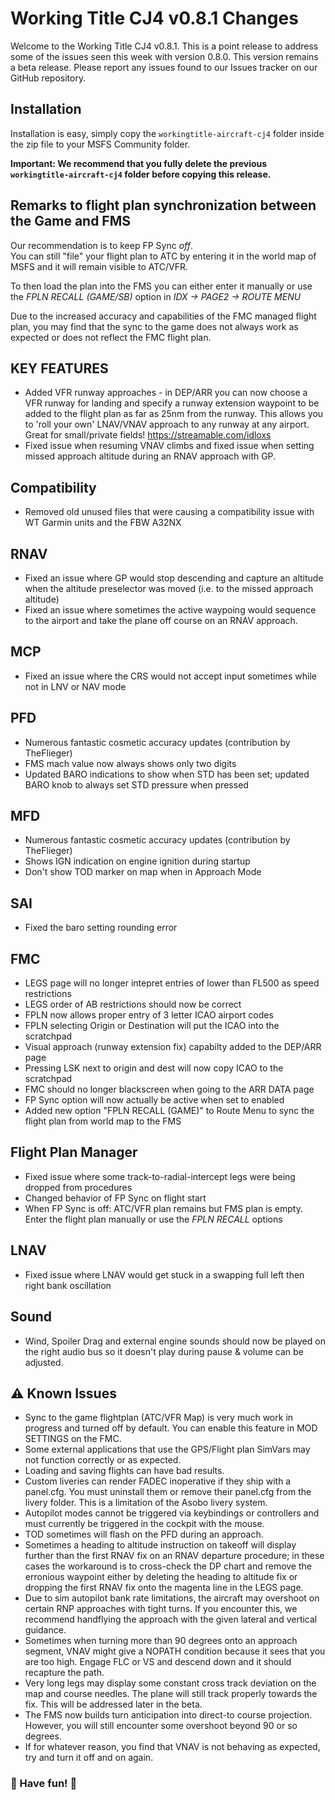 # Working Title CJ4 v0.8.1 Changes

Welcome to the Working Title CJ4 v0.8.1. This is a point release to address some of the issues seen this week with version 0.8.0. This version remains a beta release. Please report any issues found to our Issues tracker on our GitHub repository.

## Installation
Installation is easy, simply copy the `workingtitle-aircraft-cj4` folder inside the zip file to your MSFS Community folder. 

**Important: We recommend that you fully delete the previous `workingtitle-aircraft-cj4` folder before copying this release.**

## Remarks to flight plan synchronization between the Game and FMS 
Our recommendation is to keep FP Sync _off_.  
You can still "file" your flight plan to ATC by entering it in the world map of MSFS and it will remain visible to ATC/VFR.

To then load the plan into the FMS you can either enter it manually or use the _FPLN RECALL (GAME/SB)_ option in _IDX -> PAGE2 -> ROUTE MENU_

Due to the increased accuracy and capabilities of the FMC managed flight plan, you may find that the sync to the game does not always work as expected or does not reflect the FMC flight plan.

## KEY FEATURES
* Added VFR runway approaches - in DEP/ARR you can now choose a VFR runway for landing and specify a runway extension waypoint to be added to the flight plan as far as 25nm from the runway. This allows you to 'roll your own' LNAV/VNAV approach to any runway at any airport. Great for small/private fields!  https://streamable.com/idloxs
* Fixed issue when resuming VNAV climbs and fixed issue when setting missed approach altitude during an RNAV approach with GP.

## Compatibility
* Removed old unused files that were causing a compatibility issue with WT Garmin units and the FBW A32NX

## RNAV
* Fixed an issue where GP would stop descending and capture an altitude when the altitude preselector was moved (i.e. to the missed approach altitude)
* Fixed an issue where sometimes the active waypoing would sequence to the airport and take the plane off course on an RNAV approach.

## MCP
* Fixed an issue where the CRS would not accept input sometimes while not in LNV or NAV mode

## PFD
* Numerous fantastic cosmetic accuracy updates (contribution by TheFlieger)
* FMS mach value now always shows only two digits
* Updated BARO indications to show when STD has been set; updated BARO knob to always set STD pressure when pressed

## MFD
* Numerous fantastic cosmetic accuracy updates (contribution by TheFlieger)
* Shows IGN indication on engine ignition during startup
* Don't show TOD marker on map when in Approach Mode

## SAI
* Fixed the baro setting rounding error

## FMC
* LEGS page will no longer intepret entries of lower than FL500 as speed restrictions
* LEGS order of AB restrictions should now be correct
* FPLN now allows proper entry of 3 letter ICAO airport codes
* FPLN selecting Origin or Destination will put the ICAO into the scratchpad
* Visual approach (runway extension fix) capabilty added to the DEP/ARR page
* Pressing LSK next to origin and dest will now copy ICAO to the scratchpad
* FMC should no longer blackscreen when going to the ARR DATA page
* FP Sync option will now actually be active when set to enabled
* Added new option "FPLN RECALL (GAME)" to Route Menu to sync the flight plan from world map to the FMS

## Flight Plan Manager
* Fixed issue where some track-to-radial-intercept legs were being dropped from procedures
* Changed behavior of FP Sync on flight start
* When FP Sync is off: ATC/VFR plan remains but FMS plan is empty. Enter the flight plan manually or use the _FPLN RECALL_ options 

## LNAV
* Fixed issue where LNAV would get stuck in a swapping full left then right bank oscillation

## Sound
* Wind, Spoiler Drag and external engine sounds should now be played on the right audio bus so it doesn't play during pause & volume can be adjusted.

## ⚠️ Known Issues
* Sync to the game flightplan (ATC/VFR Map) is very much work in progress and turned off by default. You can enable this feature in MOD SETTINGS on the FMC.
* Some external applications that use the GPS/Flight plan SimVars may not function correctly or as expected.
* Loading and saving flights can have bad results.
* Custom liveries can render FADEC inoperative if they ship with a panel.cfg. You must uninstall them or remove their panel.cfg from the livery folder. This is a limitation of the Asobo livery system.
* Autopilot modes cannot be triggered via keybindings or controllers and must currently be triggered in the cockpit with the mouse.
* TOD sometimes will flash on the PFD during an approach.
* Sometimes a heading to altitude instruction on takeoff will display further than the first RNAV fix on an RNAV departure procedure; in these cases the workaround is to cross-check the DP chart and remove the erronious waypoint either by deleting the heading to altitude fix or dropping the first RNAV fix onto the magenta line in the LEGS page.
* Due to sim autopilot bank rate limitations, the aircraft may overshoot on certain RNP approaches with tight turns. If you encounter this, we recommend handflying the approach with the given lateral and vertical guidance.
* Sometimes when turning more than 90 degrees onto an approach segment, VNAV might give a NOPATH condition because it sees that you are too high.  Engage FLC or VS and descend down and it should recapture the path.
* Very long legs may display some constant cross track deviation on the map and course needles. The plane will still track properly towards the fix. This will be addressed later in the beta.
* The FMS now builds turn anticipation into direct-to course projection. However, you will still encounter some overshoot beyond 90 or so degrees.
* If for whatever reason, you find that VNAV is not behaving as expected, try and turn it off and on again.

### 🎅 Have fun! 🎅
